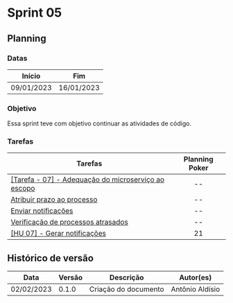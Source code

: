 # Sprint 05

## Planning

### Datas

| Início | Fim |
| :--:|:--:|
| 09/01/2023 | 16/01/2023 |


### Objetivo

Essa sprint teve com objetivo continuar as atividades de código.

### Tarefas

| Tarefas | Planning Poker |
| -- |  :--: |
| [[Tarefa - 07] - Adequação do microserviço ao escopo](https://github.com/fga-eps-mds/2022-2-CAPJu-service/issues/9) | -- |
| [Atribuir prazo ao processo](https://github.com/fga-eps-mds/2022-2-CAPJu-Doc/issues/133) | -- |
| [Enviar notificações](https://github.com/fga-eps-mds/2022-2-CAPJu-doc/issues/135) | -- |
| [Verificação de processos atrasados](https://github.com/fga-eps-mds/2022-2-CAPJu-Doc/issues/134) | -- |
| [[HU 07] - Gerar notificações](https://github.com/fga-eps-mds/2022-2-CAPJu-doc/issues/132) | 21 |


## Histórico de versão

| Data | Versão | Descrição | Autor(es) |
| ---- | ------ | --------- | --------- |
| 02/02/2023 | 0.1.0 | Criação do documento | Antônio Aldísio |
